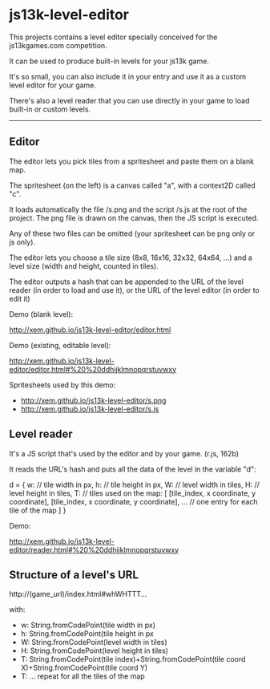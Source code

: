 js13k-level-editor
==

This projects contains a level editor specially conceived for the js13kgames.com competition.

It can be used to produce built-in levels for your js13k game.

It's so small, you can also include it in your entry and use it as a custom level editor for your game.

There's also a level reader that you can use directly in your game to load built-in or custom levels.

---


Editor
--

The editor lets you pick tiles from a spritesheet and paste them on a blank map.

The spritesheet (on the left) is a canvas called "a", with a context2D called "c".

It loads automatically the file /s.png and the script /s.js at the root of the project. The png file is drawn on the canvas, then the JS script is executed.

Any of these two files can be omitted (your spritesheet can be png only or js only).

The editor lets you choose a tile size (8x8, 16x16, 32x32, 64x64, ...) and a level size (width and height, counted in tiles).

The editor outputs a hash that can be appended to the URL of the level reader (in order to load and use it), or the URL of the level editor (in order to edit it)

Demo (blank level):

http://xem.github.io/js13k-level-editor/editor.html

Demo (existing, editable level):

http://xem.github.io/js13k-level-editor/editor.html#%20%20ddhijklmnopqrstuvwxy

Spritesheets used by this demo:

- http://xem.github.io/js13k-level-editor/s.png
- http://xem.github.io/js13k-level-editor/s.js


Level reader
--

It's a JS script that's used by the editor and by your game. (r.js, 162b)

It reads the URL's hash and puts all the data of the level in the variable "d":

d = {
  w: // tile width in px,
  h: // tile height in px,
  W: // level width in tiles,
  H: // level height in tiles,
  T: // tiles used on the map:
  [
    [tile_index, x coordinate, y coordinate],
    [tile_index, x coordinate, y coordinate],
    ... // one entry for each tile of the map
  ]
}

Demo:

http://xem.github.io/js13k-level-editor/reader.html#%20%20ddhijklmnopqrstuvwxy


Structure of a level's URL
--

http://(game_url)/index.html#whWHTTT...

with:

- w: String.fromCodePoint(tile width in px)
- h: String.fromCodePoint(tile height in px
- W: String.fromCodePoint(level width in tiles)
- H: String.fromCodePoint(level height in tiles)
- T: String.fromCodePoint(tile index)+String.fromCodePoint(tile coord X)+String.fromCodePoint(tile coord Y)
- T: ... repeat for all the tiles of the map
